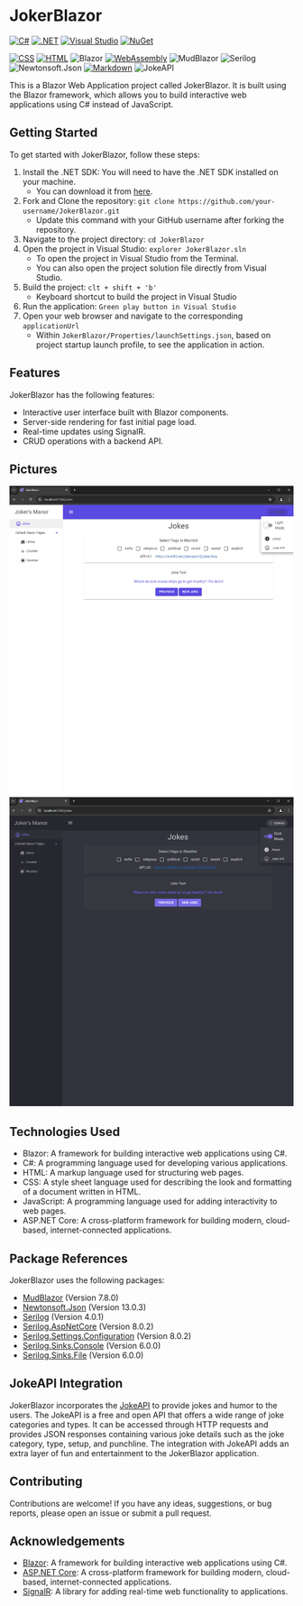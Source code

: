 # JokerBlazor

[![C#](https://custom-icon-badges.demolab.com/badge/C%23-%23239120.svg?logo=cshrp&logoColor=white)](#)
[![.NET](https://img.shields.io/badge/.NET-512BD4?logo=dotnet&logoColor=fff)](#)
[![Visual Studio](https://custom-icon-badges.demolab.com/badge/Visual%20Studio-5C2D91.svg?&logo=visual-studio&logoColor=white)](#)
[![NuGet](https://img.shields.io/badge/NuGet-004880?logo=nuget&logoColor=fff)](#)

[![CSS](https://img.shields.io/badge/CSS-1572B6?logo=css3&logoColor=fff)](#)
[![HTML](https://img.shields.io/badge/HTML-%23E34F26.svg?logo=html5&logoColor=white)](#)
![Blazor](https://img.shields.io/badge/Blazor-512BD4?style=flat&logo=blazor&logoColor=white)
[![WebAssembly](https://img.shields.io/badge/WebAssembly-654FF0?logo=webassembly&logoColor=fff)](#)
![MudBlazor](https://img.shields.io/badge/MudBlazor-7e6fff?style=flat&logo=blazor&logoColor=white)
![Serilog](https://img.shields.io/badge/Serilog-ff2518?style=flat&logo=serilog&logoColor=white)
![Newtonsoft.Json](https://img.shields.io/badge/Newtonsoft.Json-000?style=flat&logo=json&logoColor=white)
[![Markdown](https://img.shields.io/badge/Markdown-%23000000.svg?logo=markdown&logoColor=white)](#)
![JokeAPI](https://img.shields.io/badge/JokeAPI-512BD4?style=flat&logo=api&logoColor=white)

This is a Blazor Web Application project called JokerBlazor. It is built using the Blazor framework, which allows you to build interactive web applications using C# instead of JavaScript.

## Getting Started

To get started with JokerBlazor, follow these steps:

1. Install the .NET SDK: You will need to have the .NET SDK installed on your machine.
   - You can download it from [here](https://dotnet.microsoft.com/en-us/download).
2. Fork and Clone the repository: `git clone https://github.com/your-username/JokerBlazor.git`
   - Update this command with your GitHub username after forking the repository.
3. Navigate to the project directory: `cd JokerBlazor`
4. Open the project in Visual Studio: `explorer JokerBlazor.sln`
   - To open the project in Visual Studio from the Terminal.
   - You can also open the project solution file directly from Visual Studio.
5. Build the project: `clt + shift + 'b'`
   - Keyboard shortcut to build the project in Visual Studio
6. Run the application: `Green play button in Visual Studio`
7. Open your web browser and navigate to the corresponding `applicationUrl`
   - Within `JokerBlazor/Properties/launchSettings.json`, based on project startup launch profile, to see the application in action.

## Features

JokerBlazor has the following features:

- Interactive user interface built with Blazor components.
- Server-side rendering for fast initial page load.
- Real-time updates using SignalR.
- CRUD operations with a backend API.

## Pictures

![Light Mode](./Assets/jokes_lightmode.png)
![Dark Mode](./Assets/jokes_darkmode.png)

## Technologies Used

- Blazor: A framework for building interactive web applications using C#.
- C#: A programming language used for developing various applications.
- HTML: A markup language used for structuring web pages.
- CSS: A style sheet language used for describing the look and formatting of a document written in HTML.
- JavaScript: A programming language used for adding interactivity to web pages.
- ASP.NET Core: A cross-platform framework for building modern, cloud-based, internet-connected applications.

## Package References

JokerBlazor uses the following packages:

- [MudBlazor](https://www.nuget.org/packages/MudBlazor) (Version 7.8.0)
- [Newtonsoft.Json](https://www.nuget.org/packages/Newtonsoft.Json) (Version 13.0.3)
- [Serilog](https://www.nuget.org/packages/Serilog) (Version 4.0.1)
- [Serilog.AspNetCore](https://www.nuget.org/packages/Serilog.AspNetCore) (Version 8.0.2)
- [Serilog.Settings.Configuration](https://www.nuget.org/packages/Serilog.Settings.Configuration) (Version 8.0.2)
- [Serilog.Sinks.Console](https://www.nuget.org/packages/Serilog.Sinks.Console) (Version 6.0.0)
- [Serilog.Sinks.File](https://www.nuget.org/packages/Serilog.Sinks.File) (Version 6.0.0)

## JokeAPI Integration

JokerBlazor incorporates the [JokeAPI](https://v2.jokeapi.dev/) to provide jokes and humor to the users. The JokeAPI is a free and open API that offers a wide range of joke categories and types. It can be accessed through HTTP requests and provides JSON responses containing various joke details such as the joke category, type, setup, and punchline. The integration with JokeAPI adds an extra layer of fun and entertainment to the JokerBlazor application.

## Contributing

Contributions are welcome! If you have any ideas, suggestions, or bug reports, please open an issue or submit a pull request.

## Acknowledgements

- [Blazor](https://dotnet.microsoft.com/apps/aspnet/web-apps/blazor): A framework for building interactive web applications using C#.
- [ASP.NET Core](https://dotnet.microsoft.com/apps/aspnet): A cross-platform framework for building modern, cloud-based, internet-connected applications.
- [SignalR](https://dotnet.microsoft.com/apps/aspnet/signalr): A library for adding real-time web functionality to applications.
